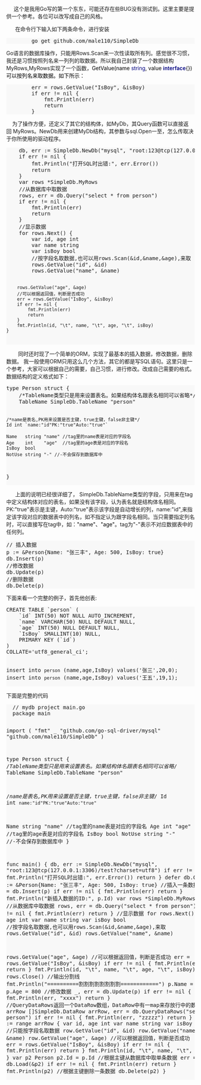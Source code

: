<p>
&nbsp;&nbsp;&nbsp;&nbsp; 这个是我用Go写的第一个东东，可能还存在些BUG没有测试到。这里主要是提供一个参考。各位可以改写成自己的风格。<br />
</p>
<p>
    &nbsp;&nbsp;&nbsp;&nbsp;&nbsp; 在命令行下输入如下两条命令，进行安装</p>
<div style="background-color: F8F8F8">
<pre>
		go get github.com/male110/SimpleDb
</pre>
    </div>
    
<p>
    Go语言的数据库操作，只能用Rows.Scan来一次性读取所有列。感觉很不习惯，我还是习惯按照列名来一列列的取数据。所以我自己封装了一个数据结构MyRows,MyRows实现了一个函数，<span
        style="color: #000000;">GetValue(name<span style="color: #c0c0c0;"> </span>
    <span style="color: #000080;">string</span><span style="color: #000000;">,</span><span
        style="color: #c0c0c0;"> </span>value<span style="color: #c0c0c0;"> </span><span
            style="font-weight: 600; color: #000080;">interface</span><span style="color: #000000;">{})可以按列名来取数据。如下所示：</span></p>
<div style="background-color: F8F8F8">
<pre>
		err = rows.GetValue("IsBoy", &isBoy)
		if err != nil {
			fmt.Println(err)
			return
		}
</pre>
    </div>
<p>
    &nbsp;&nbsp;&nbsp; 为了操作方便，还定义了其它的结构体，如MyDb，其Query函数可以直接返回&nbsp;MyRows。NewDb用来创建MyDb结构，其参数与sql.Open一至，怎么传取决于你所使用的驱动程序。</p>
<div style="background-color: F8F8F8">
<pre>
    db, err := SimpleDb.NewDb("mysql", "root:123@tcp(127.0.0.1:3306)/test?charset=utf8")
	if err != nil {
		fmt.Println("打开SQL时出错:", err.Error())
		return
	}
	var rows *SimpleDb.MyRows
	//从数据库中取数据
	rows, err = db.Query("select * from person")
	if err != nil {
		fmt.Println(err)
		return
	}
	//显示数据
	for rows.Next() {
		var id, age int
		var name string
		var isBoy bool
		//按字段名取数据,也可以用rows.Scan(&id,&name,&age),来取
		rows.GetValue("id", &id)
		rows.GetValue("name", &name)

		rows.GetValue("age", &age)
		//可以根据返回值，判断是否成功
		err = rows.GetValue("IsBoy", &isBoy)
		if err != nil {
			fmt.Println(err)
			return
		}
		fmt.Println(id, "\t", name, "\t", age, "\t", isBoy)
	}
</pre>
    </div>
<p>
    &nbsp;&nbsp;&nbsp;&nbsp;&nbsp;&nbsp;&nbsp;
    同时还时现了一个简单的ORM，实现了最基本的插入数据，修改数据，删除数据。 
    我一般使用ORM只用这么几个方法，其它的都是写SQL语句。这里只是一个参考，大家可以根据自己的需要，自己习惯，进行修改。改成自己需要的格式。数据结构的定义格式如下：</p>
<div style="background-color: F8F8F8">
<pre>
type Person struct {
	/*TableName类型只是用来设置表名。如果结构体名跟表名相同可以省略*/
	TableName SimpleDb.TableName "person"

	/*name是表名,PK用来设置是否主键，true主键，false非主键*/
	Id int `name:"id"PK:"true"Auto:"true"`

	Name   string "name" //tag里的name表是对应的字段名
	Age    int    "age"  //tag里的age表是对应的字段名
	IsBoy  bool
	NotUse string "-" //-不会保存到数据库中
}
</pre>
</div>
<p>
&nbsp;&nbsp;&nbsp;&nbsp;&nbsp;
上面的说明已经很详细了，
SimpleDb.TableName类型的字段，只用来在tag中定义结构体对应的表名，如果没有该字段，认为表名就是结构体名相同。PK:&quot;true&quot;表示是主键，Auto:&quot;true&quot;表示该字段是自动增长的列，name:&quot;id&quot;,来指定该字段对应的数据表中的列名，如不指定认为跟字段名相同。当只需要指定列名时，可以直接写在tag中，如：<span
        style="color: #000000;">&quot;name&quot;、&quot;age&quot;</span>。tag为&quot;-&quot;表示不对应数据表中的任何列。</p>

<div style="background-color: F8F8F8">
<pre>
// 插入数据
p := &Person{Name: "张三丰", Age: 500, IsBoy: true}
db.Insert(p)
//修改数据
db.Update(p)
//删除数据
db.Delete(p)
</pre>
</div>
<p>
   下面来看一个完整的例子，首先他创表:</p>
<div style="background-color: F8F8F8">
<pre>
CREATE TABLE `person` (
	`id` INT(50) NOT NULL AUTO_INCREMENT,
	`name` VARCHAR(50) NULL DEFAULT NULL,
	`age` INT(50) NULL DEFAULT NULL,
	`IsBoy` SMALLINT(10) NULL,
	PRIMARY KEY (`id`)
)
COLLATE='utf8_general_ci';

insert into `person` (name,age,IsBoy) values('张三',20,0);
insert into `person` (name,age,IsBoy) values('王五',19,1);
</pre>
</div>
</span>
<p>
    下面是完整的代码</p>
<div style="background-color: F8F8F8">
<pre>
  // mydb project main.go
  package main

  import (
  "fmt"
  _ "github.com/go-sql-driver/mysql"
  "github.com/male110/SimpleDb"
  )

  type Person struct {
  /*TableName类型只是用来设置表名。如果结构体名跟表名相同可以省略*/
  TableName SimpleDb.TableName "person"

  /*name是表名,PK用来设置是否主键，true主键，false非主键*/
  Id int `name:"id"PK:"true"Auto:"true"`

  Name   string "name" //tag里的name表是对应的字段名
  Age    int    "age"  //tag里的age表是对应的字段名
  IsBoy  bool
  NotUse string "-" //-不会保存到数据库中
  }

  func main() {
  db, err := SimpleDb.NewDb("mysql", "root:123@tcp(127.0.0.1:3306)/test?charset=utf8")
  if err != nil {
  fmt.Println("打开SQL时出错:", err.Error())
  return
  }
  defer db.Close()
  p := &Person{Name: "张三丰", Age: 500, IsBoy: true}
  //插入一条数据
  err = db.Insert(p)
  if err != nil {
  fmt.Println(err)
  return
  }
  fmt.Println("新插入数据的ID:", p.Id)
  var rows *SimpleDb.MyRows
  //从数据库中取数据
  rows, err = db.Query("select * from person")
  if err != nil {
  fmt.Println(err)
  return
  }
  //显示数据
  for rows.Next() {
  var id, age int
  var name string
  var isBoy bool
  //按字段名取数据,也可以用rows.Scan(&id,&name,&age),来取
  rows.GetValue("id", &id)
  rows.GetValue("name", &name)

  rows.GetValue("age", &age)
  //可以根据返回值，判断是否成功
  err = rows.GetValue("IsBoy", &isBoy)
  if err != nil {
  fmt.Println(err)
  return
  }
  fmt.Println(id, "\t", name, "\t", age, "\t", isBoy)
  }
  rows.Close()
  //输出分割线
  fmt.Println("==========割割割割割割割割============")
  p.Name = "彭祖"
  p.Age = 800
  //修改数据
  _, err = db.Update(p)
  if err != nil {
  fmt.Println(err, "xxxx")
  return
  }
  //QueryDataRows返回一个DataRow数组，DataRow中有一map来存放行中的数据
  var arrRow []SimpleDb.DataRow
  arrRow, err = db.QueryDataRows("select * from person")
  if err != nil {
  fmt.Println(err, "zzzzz")
  return
  }
  for _, row := range arrRow {
  var id, age int
  var name string
  var isBoy bool
  //只能按字段名取数据
  row.GetValue("id", &id)
  row.GetValue("name", &name)
  row.GetValue("age", &age)
  //可以根据返回值，判断是否成功
  err = rows.GetValue("IsBoy", &isBoy)
  if err != nil {
  fmt.Println(err)
  return
  }
  fmt.Println(id, "\t", name, "\t", age, isBoy)
  }
  var p2 Person
  p2.Id = p.Id
  //根据主键从数据库中取单条数据
  err = db.Load(&p2)
  if err != nil {
  fmt.Println(err)
  return
  }
  fmt.Println(p2)
  //根据主键删除一条数据
  db.Delete(p2)
  }
</pre>
</div>

